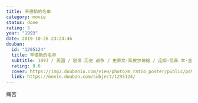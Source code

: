 ```yaml
---
title: 辛德勒的名单
category: movie
status: done
rating: 5
year: "1993"
date: 2019-10-26 23:24:46
douban:
  id: "1295124"
  title: 辛德勒的名单
  subtitle: 1993 / 美国 / 剧情 历史 战争 / 史蒂文·斯皮尔伯格 / 连姆·尼森 本·金斯利
  rating: 9.6
  cover: https://img2.doubanio.com/view/photo/m_ratio_poster/public/p492406163.jpg
  link: https://movie.douban.com/subject/1295124/
---
```


痛苦
